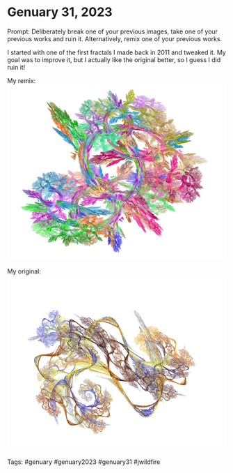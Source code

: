 # Genuary 31, 2023
Prompt: Deliberately break one of your previous images, take one of your previous works and ruin it. Alternatively, remix one of your previous works.

I started with one of the first fractals I made back in 2011 and tweaked it. My goal was to improve it, but I actually like the original better, so I guess I did ruin it!

My remix:
![](gen31.png)

My original:
![](gen31a.png)

Tags: #genuary #genuary2023 #genuary31 #jwildfire
